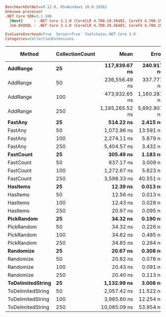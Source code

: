 ``` ini

BenchmarkDotNet=v0.12.0, OS=Windows 10.0.18362
Unknown processor
.NET Core SDK=3.1.100
  [Host]     : .NET Core 3.1.0 (CoreCLR 4.700.19.56402, CoreFX 4.700.19.56404), X64 RyuJIT
  Job-QYQXQL : .NET Core 3.1.0 (CoreCLR 4.700.19.56402, CoreFX 4.700.19.56404), X64 RyuJIT

EvaluateOverhead=True  Server=True  Toolchain=.NET Core 3.0  
Categories=CollectionExtensions  

```
|            Method | CollectionCount |            Mean |        Error |       StdDev |   Gen 0 |  Gen 1 | Gen 2 | Allocated |
|------------------ |---------------- |----------------:|-------------:|-------------:|--------:|-------:|------:|----------:|
|          **AddRange** |              **25** |   **117,839.67 ns** |   **240.917 ns** |   **225.354 ns** |  **2.4414** |      **-** |     **-** |   **23416 B** |
|          AddRange |              50 |   236,556.49 ns |   337.777 ns |   315.957 ns |  4.6387 |      - |     - |   45976 B |
|          AddRange |             100 |   473,932.65 ns | 1,160.281 ns | 1,085.328 ns |  9.2773 |      - |     - |   91112 B |
|          AddRange |             250 | 1,195,265.52 ns | 5,692.907 ns | 5,325.149 ns | 23.4375 |      - |     - |  225963 B |
|           **FastAny** |              **25** |       **514.22 ns** |     **2.415 ns** |     **2.259 ns** |  **0.0038** |      **-** |     **-** |      **40 B** |
|           FastAny |              50 |     1,072.96 ns |    13.591 ns |    12.713 ns |  0.0038 |      - |     - |      40 B |
|           FastAny |             100 |     2,274.11 ns |     5.879 ns |     5.211 ns |  0.0038 |      - |     - |      40 B |
|           FastAny |             250 |     5,404.57 ns |     3.432 ns |     3.042 ns |       - |      - |     - |      40 B |
|         **FastCount** |              **25** |       **305.49 ns** |     **1.183 ns** |     **0.988 ns** |       **-** |      **-** |     **-** |         **-** |
|         FastCount |              50 |       637.17 ns |     3.009 ns |     2.667 ns |       - |      - |     - |         - |
|         FastCount |             100 |     1,272.67 ns |     5.623 ns |     4.696 ns |       - |      - |     - |         - |
|         FastCount |             250 |     3,598.33 ns |    40.551 ns |    35.947 ns |       - |      - |     - |         - |
|          **HasItems** |              **25** |        **12.39 ns** |     **0.013 ns** |     **0.012 ns** |       **-** |      **-** |     **-** |         **-** |
|          HasItems |              50 |        12.56 ns |     0.013 ns |     0.011 ns |       - |      - |     - |         - |
|          HasItems |             100 |        12.43 ns |     0.028 ns |     0.025 ns |       - |      - |     - |         - |
|          HasItems |             250 |        20.97 ns |     0.095 ns |     0.089 ns |       - |      - |     - |         - |
|        **PickRandom** |              **25** |        **34.32 ns** |     **0.190 ns** |     **0.178 ns** |  **0.0094** |      **-** |     **-** |      **88 B** |
|        PickRandom |              50 |        34.32 ns |     0.226 ns |     0.212 ns |  0.0094 |      - |     - |      88 B |
|        PickRandom |             100 |        34.62 ns |     0.485 ns |     0.453 ns |  0.0093 |      - |     - |      88 B |
|        PickRandom |             250 |        34.85 ns |     0.264 ns |     0.247 ns |  0.0094 |      - |     - |      88 B |
|         **Randomize** |              **25** |        **20.67 ns** |     **0.308 ns** |     **0.288 ns** |  **0.0059** |      **-** |     **-** |      **56 B** |
|         Randomize |              50 |        20.82 ns |     0.076 ns |     0.071 ns |  0.0060 |      - |     - |      56 B |
|         Randomize |             100 |        20.43 ns |     0.091 ns |     0.085 ns |  0.0060 |      - |     - |      56 B |
|         Randomize |             250 |        20.40 ns |     0.113 ns |     0.105 ns |  0.0060 |      - |     - |      56 B |
| **ToDelimitedString** |              **25** |     **1,132.99 ns** |     **3.008 ns** |     **2.814 ns** |  **0.5493** | **0.0038** |     **-** |    **5152 B** |
| ToDelimitedString |              50 |     2,057.42 ns |    11.522 ns |    10.777 ns |  1.0300 | 0.0114 |     - |    9720 B |
| ToDelimitedString |             100 |     3,985.60 ns |    12.254 ns |    10.863 ns |  1.9913 | 0.0381 |     - |   18792 B |
| ToDelimitedString |             250 |    10,085.09 ns |    53.954 ns |    50.469 ns |  5.7068 | 0.3662 |     - |   57824 B |
